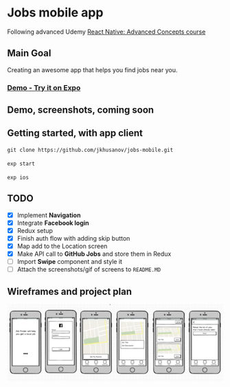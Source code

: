 # Jobs mobile app
Following advanced Udemy [React Native: Advanced Concepts course](https://www.udemy.com/react-native-advanced/learn/v4/overview)

## Main Goal
Creating an awesome app that helps you find jobs near you.


### [Demo - Try it on Expo](https://expo.io/@jkhusanov/jobs-mobile)

## Demo, screenshots, coming soon
<!-- <div style={{display: flex; flex-direction: row}}>
  <img src="screenshots/1-image.png" width="270" />
  <img src="screenshots/2-image.png" width="270" />
</div> -->



## Getting started, with app client

```
git clone https://github.com/jkhusanov/jobs-mobile.git

exp start

exp ios
```



## TODO

- [x] Implement **Navigation**
- [x] Integrate  **Facebook login**
- [x] Redux setup
- [x] Finish auth flow with adding skip button
- [x] Map add to the Location screen
- [x] Make API call to **GitHub Jobs** and store them in Redux
- [ ] Import  **Swipe** component and style it
- [ ] Attach the screenshots/gif of screens to `README.MD`

## Wireframes and project plan


<div style={{display: flex; flex-direction: row}}>
  <img  alt="wireframe1" src="screenshots/plan.png" width="750" />
  <p></p>
</div>


